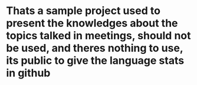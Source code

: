 # Thats a sample project used to present the knowledges about the topics talked in meetings, should not be used, and theres nothing to use, its public to give the language stats in github
